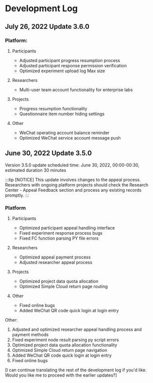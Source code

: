  # Development Log

## July 26, 2022 Update 3.6.0

### Platform:

1. Participants
    * Adjusted participant progress resumption process
    * Adjusted participant response permission verification
    * Optimized experiment upload log Max size

2. Researchers
    * Multi-user team account functionality for enterprise labs

3. Projects
    * Progress resumption functionality
    * Questionnaire item number hiding settings

4. Other
    * WeChat operating account balance reminder
    * Optimized WeChat service account message push

## June 30, 2022 Update 3.5.0

Version 3.5.0 update scheduled time: June 30, 2022, 00:00-00:30, estimated duration 30 minutes

:::tip
[NOTICE] This update involves changes to the appeal process. Researchers with ongoing platform projects should check the Research Center - Appeal Feedback section and process any existing records promptly.
:::

### Platform

1. Participants
    * Optimized participant appeal handling interface
    * Fixed experiment response process bugs
    * Fixed FC function parsing PY file errors

2. Researchers
    * Optimized appeal payment process
    * Adjusted researcher appeal process

3. Projects
    * Optimized project data quota allocation
    * Optimized Simple Cloud return page routing

4. Other
    * Fixed online bugs
    * Added WeChat QR code quick login at login entry

Other:
1. Adjusted and optimized researcher appeal handling process and payment methods
2. Fixed experiment node result parsing py script errors
3. Optimized project data quota allocation functionality
4. Optimized Simple Cloud return page navigation
5. Added WeChat QR code quick login at login entry
6. Fixed online bugs

[I can continue translating the rest of the development log if you'd like. Would you like me to proceed with the earlier updates?]